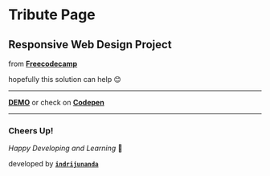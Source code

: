# Tribute Page

## Responsive Web Design Project

from **[Freecodecamp](https://www.freecodecamp.org/)**

hopefully this solution can help 😊

-------------------

**[DEMO](https://indrijunanda.github.io/tributepage-fcc/)** or check on **[Codepen](https://codepen.io/indrijunanda/pen/OKxOom)**

-------------------

### Cheers Up!

*Happy Developing and Learning* 💪



developed by **[`indrijunanda`](https://indrijunanda.gitlab.io/)**